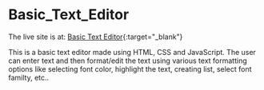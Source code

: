 # Basic_Text_Editor

The live site is at: [Basic Text Editor](https://www.google.com){:target="_blank"}

This is a basic text editor made using HTML, CSS and JavaScript. The user can enter text and then format/edit the text using various text formatting options like selecting font color, highlight the text, creating list, select font familty, etc..
